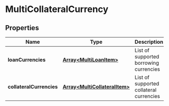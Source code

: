 # MultiCollateralCurrency

## Properties

Name | Type | Description | Notes
------------ | ------------- | ------------- | -------------
**loanCurrencies** | [**Array&lt;MultiLoanItem&gt;**](MultiLoanItem.md) | List of supported borrowing currencies | [optional] [default to undefined]
**collateralCurrencies** | [**Array&lt;MultiCollateralItem&gt;**](MultiCollateralItem.md) | List of supported collateral currencies | [optional] [default to undefined]

